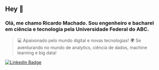 ## Hey 👋

### Olá, me chamo Ricardo Machado. Sou engenheiro e bacharel em ciência e tecnologia pela Universidade Federal do ABC.

> 💻 Apaixonado pelo mundo digital e novas tecnologias!
> 🌍 Se aventurando no mundo de analytics, ciência de dados, machine learning e big data!

[![Linkedin Badge](https://img.shields.io/badge/-LinkedIn-blue?style=flat-square&logo=Linkedin&logoColor=white&link=https://www.linkedin.com/in/ricardo-machados/)](https://www.linkedin.com/in/ricardo-machados/)
